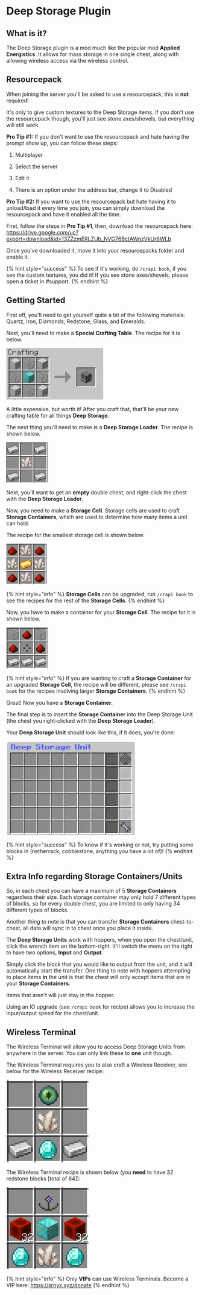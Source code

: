# Deep Storage Plugin

## What is it?
The Deep Storage plugin is a mod much like the popular mod **Applied Energistics**. It allows for mass storage in one single chest, along with allowing wireless access via the wireless control.

## Resourcepack
When joining the server you'll be asked to use a resourcepack, this is **not** required!

It's only to give custom textures to the Deep Storage items. If you don't use the resourcepack though, you'll just see stone axes/shovels, but everything will still work.

**Pro Tip #1:**
If you don't want to use the resourcepack and hate having the prompt show up, you can follow these steps:

1. Multiplayer

3. Select the server

5. Edit it

7. There is an option under the address bar, change it to Disabled

**Pro Tip #2:**
If you want to use the resourcepack but hate having it to unload/load it every time you join, you can simply download the resourcepack and have it enabled all the time.

First, follow the steps in **Pro Tip #1**, then, download the resourcepack here: https://drive.google.com/uc?export=download&id=13ZZzmERLZUb_NVG76BctAWnzVkUr6WLb

Once you've downloaded it, move it into your resourcepacks folder and enable it.

{% hint style="success" %} To see if it's working, do `/crapi book`, if you see the custom textures, you did it! If you see stone axes/shovels, please open a ticket in #support. {% endhint %}

## Getting Started
First off, you'll need to get yourself quite a bit of the following materials: Quartz, Iron, Diamonds, Redstone, Glass, and Emeralds.

Next, you'll need to make a **Special Crafting Table**. The recipe for it is below.

![4 Iron Blocks, 4 Glass, 1 Diamond Block](../../.gitbook/assets/deepstoragecraftingtablerecipe.PNG)

A little expensive, but worth it! After you craft that, that'll be your new crafting table for all things **Deep Storage**.

The next thing you'll need to make is a **Deep Storage Loader**. The recipe is shown below.

![4 Iron, 1 Quarts](../../.gitbook/assets/deepstorageloaderrecipe.PNG)

Next, you'll want to get an **empty** double chest, and right-click the chest with the **Deep Storage Loader**.

Now, you need to make a **Storage Cell**. Storage cells are used to craft **Storage Containers**, which are used to determine how many items a unit can hold.

The recipe for the smallest storage cell is shown below.

![4 Redstone, 4 Quartz, 1 Gold](../../.gitbook/assets/storagecell1krecipe.PNG)

{% hint style="info" %} **Storage Cells** can be upgraded, run `/crapi book` to see the recipes for the rest of the **Storage Cells**. {% endhint %}

Now, you have to make a container for your **Storage Cell**. The recipe for it is shown below.

![2 Glass, 3 Redstone, 1 Storage Cell (1k), 3 Iron](../../.gitbook/assets/storagecellcontainerrecipe.PNG)

{% hint style="info" %} If you are wanting to craft a **Storage Container** for an upgraded **Storage Cell**, the recipe will be different, please see `/crapi book` for the recipes involving larger **Storage Containers**. {% endhint %}


Great! Now you have a **Storage Container**.

The final step is to insert the **Storage Container** into the Deep Storage Unit (the chest you right-clicked with the **Deep Storage Loader**).

Your **Deep Storage Unit** should look like this, if it does, you're done:

![](../../.gitbook/assets/deepstorageunitexample.PNG)

{% hint style="success" %} To know if it's working or not, try putting some blocks in (netherrack, cobblestone, anything you have a lot of)! {% endhint %}

## Extra Info regarding Storage Containers/Units
So, in each chest you can have a maximum of 5 **Storage Containers** regardless their size. Each storage container may only hold 7 different types of blocks, so for every double chest, you are limited to only having 34 different types of blocks.

Another thing to note is that you can transfer **Storage Containers** chest-to-chest, all data will sync in to chest once you place it inside.

The **Deep Storage Units** work with hoppers, when you open the chest/unit, click the wrench item on the bottom-right. It'll switch the menu on the right to have two options, **Input** and **Output**.

Simply click the block that you would like to output from the unit, and it will automatically start the transfer. One thing to note with hoppers attempting to place items **in** the unit is that the chest will only accept items that are in your **Storage Containers**.

Items that aren't will just stay in the hopper.

Using an IO upgrade (see `/crapi book` for recipe) allows you to increase the input/output speed for the chest/unit.

## Wireless Terminal
The Wireless Terminal will allow you to access Deep Storage Units from anywhere in the server. You can only link these to **one** unit though.

The Wireless Terminal requires you to also craft a Wireless Receiver, see below for the Wireless Receiver recipe:

![1 Eye of Ender, 1 Quartz, 2 Iron Ingots, 1 Diamond](../../.gitbook/assets/wirelessreceiver.png)

The Wireless Terminal recipe is shown below (you **need** to have 32 redstone blocks [total of 64]):

![1 Wireless Receiver, 64 Redstone Blocks, 1 Diamond Block, 2 Diamonds, 1 Quartz](../../.gitbook/assets/wirelessterminal.png)

{% hint style="info" %} Only **VIPs** can use Wireless Terminals. Become a VIP here: https://srnyx.xyz/donate {% endhint %}
